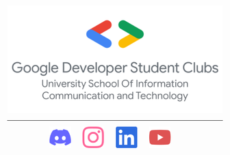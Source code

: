 
<p align="center">
<a href="https://tinyurl.com/joinGDSCUsict"> <img src="https://github.com/GDSC-USICT/.github/blob/main/assets/gdscUsictLogo_1.png"/> </a>
</p>

---

<!-- Social icons section -->
<!-- TODO: Get better icons -->
<p align="center">
  <a href="https://discord.gg/vMMfHTWsp5"><img width="50" height="50" alt="Discord" title="Discord" src="https://github.com/GDSC-USICT/.github/blob/main/assets/icon_discord.svg"/></a>
  &#8287;&#8287;&#8287;&#8287;&#8287;
  <a href="https://www.instagram.com/gdsc_usict/"><img width="50" height="50" alt="Instagram" title="Instagram" src="https://github.com/GDSC-USICT/.github/blob/main/assets/icon_instagram.svg"/></a>
  &#8287;&#8287;&#8287;&#8287;&#8287;
  <a href="https://www.linkedin.com/company/gdsc-usict/"><img width="50" height="50" alt="Linkedin" title="Linkedin" src="https://github.com/GDSC-USICT/.github/blob/main/assets/icon_linkedin.svg"/></a>
  &#8287;&#8287;&#8287;&#8287;&#8287;
  <a href="https://www.youtube.com/channel/UCALIOwDykIq1IBsrAq4clGQ"><img width="50" height="50" alt="Youtube" title="Youtube" src="https://github.com/GDSC-USICT/.github/blob/main/assets/icon_youtube.svg"/></a>
  &#8287;&#8287;&#8287;&#8287;&#8287;
</p>
